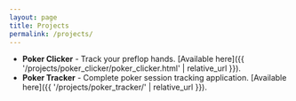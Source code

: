 ```yaml
---
layout: page
title: Projects
permalink: /projects/
---
```


*   **Poker Clicker** - Track your preflop hands. [Available here]({{ '/projects/poker_clicker/poker_clicker.html' | relative_url }}).
*   **Poker Tracker** - Complete poker session tracking application. [Available here]({{ '/projects/poker_tracker/' | relative_url }}).
